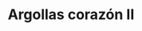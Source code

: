 ---
title: Argollas corazón II
date: 
draft: false

# descripcion
description : Argollas en forma de corazón. Extra finas. Cierre italiano. En plata 925. Precio por par.

materials: 

color: 

dimensions: Ancho 1.5mm. Largo 3cm

code: 01-11-0906

type: "Aros"

categories: []

price: $1.910,00

price_eftvo: $1.625,00

# Images
# first image will be shown in the product page
images:
  # - image: "images/path_to_image"
  # La ubicacion de las imagenes es imagenes/Aros/Aros.Argollas/01-11-0906-argollas-corazon-ii
  - image: "./images/aros/argollas/01-11-0906-argollas-corazon-ii_a.jpg"
  - image: "./images/aros/argollas/01-11-0906-argollas-corazon-ii_b.jpg"
---